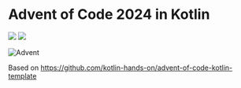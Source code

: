 # Advent of Code 2024 in Kotlin

![](https://img.shields.io/badge/day%20📅-5-blue) ![](https://img.shields.io/badge/stars%20⭐-8-yellow)

![Advent](https://www.pixelmancer.com.br/projects/advent-of-code.jpg)

Based on https://github.com/kotlin-hands-on/advent-of-code-kotlin-template
